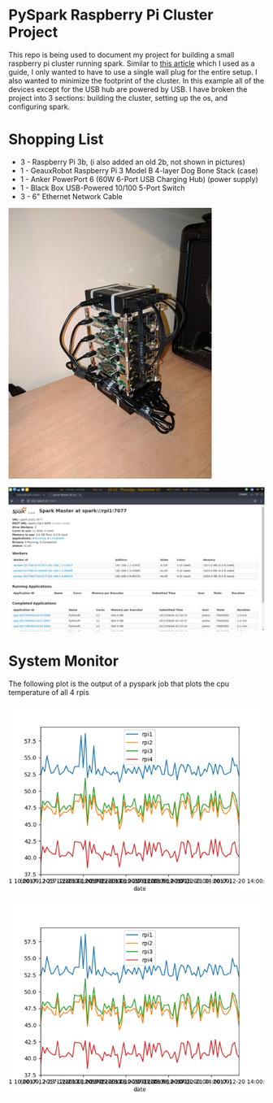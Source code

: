 # PySpark Raspberry Pi Cluster Project

This repo is being used to document my project for building a small raspberry pi cluster running spark. Similar to [this article](http://makezine.com/projects/build-a-compact-4-node-raspberry-pi-cluster/) which I used as a guide, I only wanted to have to use a single wall plug for the entire setup. I also wanted to minimize the footprint of the cluster. In this example all of the devices except for the USB hub are powered by USB. I have broken the project into 3 sections: building the cluster, setting up the os, and configuring spark.

# Shopping List
* 3 - Raspberry Pi 3b, (i also added an old 2b, not shown in pictures)
* 1 - GeauxRobot Raspberry Pi 3 Model B 4-layer Dog Bone Stack (case)
* 1 - Anker PowerPort 6 (60W 6-Port USB Charging Hub) (power supply)
* 1 - Black Box USB-Powered 10/100 5-Port Switch
* 3 - 6" Ethernet Network Cable

<img src="images/img08.jpg" width="400">

![](images/Screenshot.png)

# System Monitor

The following plot is the output of a pyspark job that plots the cpu temperature of all 4 rpis

![](output/cpu.png)

<img src="output/cpu.png" width="1000">
